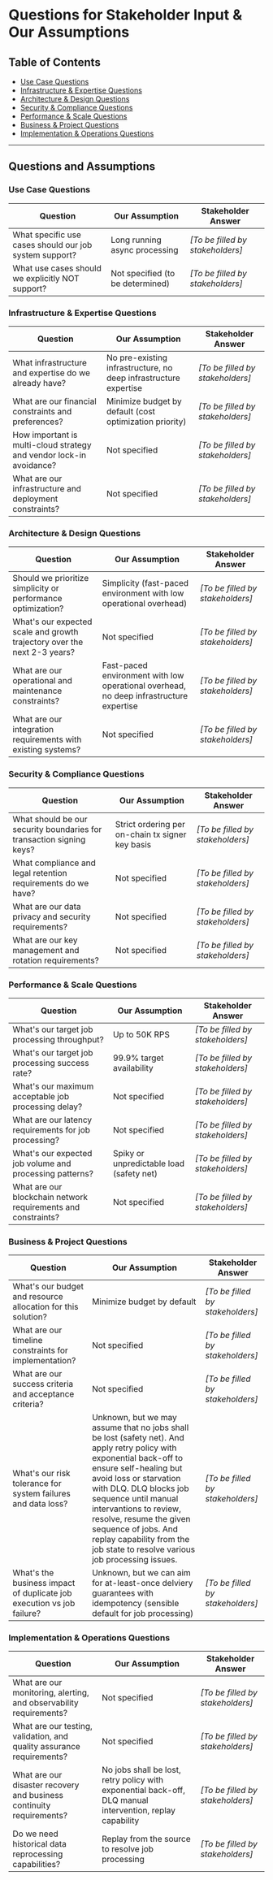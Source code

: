 # Questions for Stakeholder Input & Our Assumptions

## Table of Contents

- [Use Case Questions](#use-case-questions)
- [Infrastructure & Expertise Questions](#infrastructure--expertise-questions)
- [Architecture & Design Questions](#architecture--design-questions)
- [Security & Compliance Questions](#security--compliance-questions)
- [Performance & Scale Questions](#performance--scale-questions)
- [Business & Project Questions](#business--project-questions)
- [Implementation & Operations Questions](#implementation--operations-questions)

---

## Questions and Assumptions

### Use Case Questions

| **Question** | **Our Assumption** | **Stakeholder Answer** |
|--------------|-------------------|----------------------|
| What specific use cases should our job system support? | Long running async processing | _[To be filled by stakeholders]_ |
| What use cases should we explicitly NOT support? | Not specified (to be determined) | _[To be filled by stakeholders]_ |

### Infrastructure & Expertise Questions

| **Question** | **Our Assumption** | **Stakeholder Answer** |
|--------------|-------------------|----------------------|
| What infrastructure and expertise do we already have? | No pre-existing infrastructure, no deep infrastructure expertise | _[To be filled by stakeholders]_ |
| What are our financial constraints and preferences? | Minimize budget by default (cost optimization priority) | _[To be filled by stakeholders]_ |
| How important is multi-cloud strategy and vendor lock-in avoidance? | Not specified | _[To be filled by stakeholders]_ |
| What are our infrastructure and deployment constraints? | Not specified | _[To be filled by stakeholders]_ |

### Architecture & Design Questions

| **Question** | **Our Assumption** | **Stakeholder Answer** |
|--------------|-------------------|----------------------|
| Should we prioritize simplicity or performance optimization? | Simplicity (fast-paced environment with low operational overhead) | _[To be filled by stakeholders]_ |
| What's our expected scale and growth trajectory over the next 2-3 years? | Not specified | _[To be filled by stakeholders]_ |
| What are our operational and maintenance constraints? | Fast-paced environment with low operational overhead, no deep infrastructure expertise | _[To be filled by stakeholders]_ |
| What are our integration requirements with existing systems? | Not specified | _[To be filled by stakeholders]_ |

### Security & Compliance Questions

| **Question** | **Our Assumption** | **Stakeholder Answer** |
|--------------|-------------------|----------------------|
| What should be our security boundaries for transaction signing keys? | Strict ordering per on-chain tx signer key basis | _[To be filled by stakeholders]_ |
| What compliance and legal retention requirements do we have? | Not specified | _[To be filled by stakeholders]_ |
| What are our data privacy and security requirements? | Not specified | _[To be filled by stakeholders]_ |
| What are our key management and rotation requirements? | Not specified | _[To be filled by stakeholders]_ |

### Performance & Scale Questions

| **Question** | **Our Assumption** | **Stakeholder Answer** |
|--------------|-------------------|----------------------|
| What's our target job processing throughput? | Up to 50K RPS | _[To be filled by stakeholders]_ |
| What's our target job processing success rate? | 99.9% target availability | _[To be filled by stakeholders]_ |
| What's our maximum acceptable job processing delay? | Not specified | _[To be filled by stakeholders]_ |
| What are our latency requirements for job processing? | Not specified | _[To be filled by stakeholders]_ |
| What's our expected job volume and processing patterns? | Spiky or unpredictable load (safety net) | _[To be filled by stakeholders]_ |
| What are our blockchain network requirements and constraints? | Not specified | _[To be filled by stakeholders]_ |

### Business & Project Questions

| **Question** | **Our Assumption** | **Stakeholder Answer** |
|--------------|-------------------|----------------------|
| What's our budget and resource allocation for this solution? | Minimize budget by default | _[To be filled by stakeholders]_ |
| What are our timeline constraints for implementation? | Not specified | _[To be filled by stakeholders]_ |
| What are our success criteria and acceptance criteria? | Not specified | _[To be filled by stakeholders]_ |
| What's our risk tolerance for system failures and data loss? | Unknown, but we may assume that no jobs shall be lost (safety net). And apply retry policy with exponential back-off to ensure self-healing but avoid loss or starvation with DLQ. DLQ blocks job sequence until manual intervantions to review, resolve, resume the given sequence of jobs. And replay capability from the job state to resolve various job processing issues. | _[To be filled by stakeholders]_ |
| What's the business impact of duplicate job execution vs job failure? | Unknown, but we can aim for at-least-once delviery guarantees with idempotency (sensible default for job processing) | _[To be filled by stakeholders]_ |

### Implementation & Operations Questions

| **Question** | **Our Assumption** | **Stakeholder Answer** |
|--------------|-------------------|----------------------|
| What are our monitoring, alerting, and observability requirements? | Not specified | _[To be filled by stakeholders]_ |
| What are our testing, validation, and quality assurance requirements? | Not specified | _[To be filled by stakeholders]_ |
| What are our disaster recovery and business continuity requirements? | No jobs shall be lost, retry policy with exponential back-off, DLQ manual intervention, replay capability | _[To be filled by stakeholders]_ |
| Do we need historical data reprocessing capabilities? | Replay from the source to resolve job processing | _[To be filled by stakeholders]_ |
